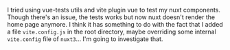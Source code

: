 I tried using vue-tests utils and vite plugin vue to test my nuxt components.
Though there's an issue, the tests works but now nuxt doesn't render the home page anymore.
I think it has something to do with the fact that I added a file `vite.config.js` in the root directory, maybe overriding some internal `vite.config` file of `nuxt3`...
I'm going to investigate that.
